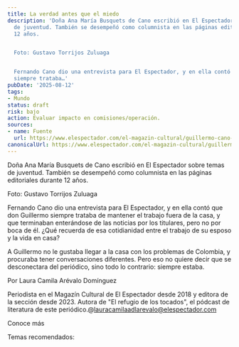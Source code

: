 ```yaml
---
title: La verdad antes que el miedo
description: 'Doña Ana María Busquets de Cano escribió en El Espectador sobre temas
  de juventud. También se desempeñó como columnista en las páginas editoriales durante
  12 años.


  Foto: Gustavo Torrijos Zuluaga


  Fernando Cano dio una entrevista para El Espectador, y en ella contó que don Guillermo
  siempre trataba…'
pubDate: '2025-08-12'
tags:
- Mundo
status: draft
risk: bajo
action: Evaluar impacto en comisiones/operación.
sources:
- name: Fuente
  url: https://www.elespectador.com/el-magazin-cultural/guillermo-cano-en-palabras-de-ana-maria-busquets-entrevista/
canonicalUrl: https://www.elespectador.com/el-magazin-cultural/guillermo-cano-en-palabras-de-ana-maria-busquets-entrevista/
---
```

Doña Ana María Busquets de Cano escribió en El Espectador sobre temas de juventud. También se desempeñó como columnista en las páginas editoriales durante 12 años.

Foto: Gustavo Torrijos Zuluaga

Fernando Cano dio una entrevista para El Espectador, y en ella contó que don Guillermo siempre trataba de mantener el trabajo fuera de la casa, y que terminaban enterándose de las noticias por los titulares, pero no por boca de él. ¿Qué recuerda de esa cotidianidad entre el trabajo de su esposo y la vida en casa?

A Guillermo no le gustaba llegar a la casa con los problemas de Colombia, y procuraba tener conversaciones diferentes. Pero eso no quiere decir que se desconectara del periódico, sino todo lo contrario: siempre estaba.

Por Laura Camila Arévalo Domínguez

Periodista en el Magazín Cultural de El Espectador desde 2018 y editora de la sección desde 2023. Autora de "El refugio de los tocados", el pódcast de literatura de este periódico.@lauracamilaadlarevalo@elespectador.com

Conoce más

Temas recomendados: